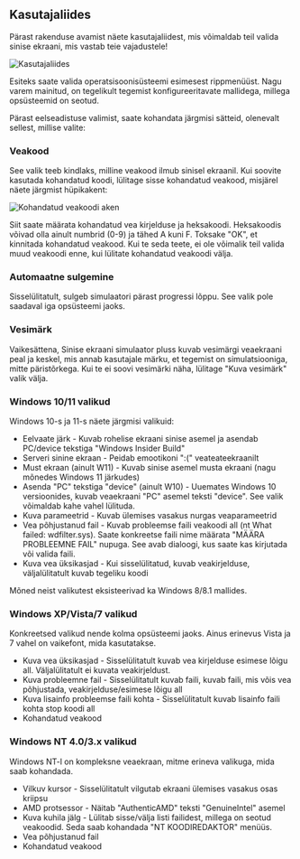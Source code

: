 ## Kasutajaliides
Pärast rakenduse avamist näete kasutajaliidest, mis võimaldab teil valida sinise ekraani, mis vastab teie vajadustele!

![Kasutajaliides](file:///android_asset/drawable/help_ui)

Esiteks saate valida operatsisoonisüsteemi esimesest rippmenüüst. Nagu varem mainitud,
on tegelikult tegemist konfigureeritavate mallidega, millega opsüsteemid on seotud.

Pärast eelseadistuse valimist, saate kohandata järgmisi sätteid, olenevalt sellest, millise
valite:

### Veakood
See valik teeb kindlaks, milline veakood ilmub sinisel ekraanil. Kui soovite kasutada kohandatud koodi, lülitage sisse kohandatud veakood, misjärel näete järgmist hüpikakent:

![Kohandatud veakoodi aken](file:///android_asset/drawable/help_custom_error)

Siit saate määrata kohandatud vea kirjelduse ja heksakoodi. Heksakoodis võivad olla ainult numbrid (0-9) ja tähed A kuni F. Toksake "OK", et kinnitada kohandatud veakood. Kui te seda teete, ei ole võimalik teil valida muud veakoodi enne, kui lülitate kohandatud veakoodi välja.

### Automaatne sulgemine
Sisselülitatult, sulgeb simulaatori pärast progressi lõppu. See valik pole saadaval iga opsüsteemi jaoks.

### Vesimärk
Vaikesättena, Sinise ekraani simulaator pluss kuvab vesimärgi veaekraani peal ja keskel, mis annab kasutajale märku, et tegemist on simulatsiooniga, mitte päristõrkega. Kui te ei soovi vesimärki näha, lülitage "Kuva vesimärk" valik välja.

### Windows 10/11 valikud
Windows 10-s ja 11-s näete järgmisi valikuid:

* Eelvaate järk - Kuvab rohelise ekraani sinise asemel ja asendab PC/device tekstiga "Windows Insider Build"
* Serveri sinine ekraan - Peidab emootikoni ":(" veateateekraanilt
* Must ekraan (ainult W11) - Kuvab sinise asemel musta ekraani (nagu mõnedes Windows 11 järkudes)
* Asenda "PC" tekstiga "device" (ainult W10) - Uuemates Windows 10 versioonides, kuvab veaekraani "PC" asemel teksti "device". See valik võimaldab kahe vahel lülituda.
* Kuva parameetrid - Kuvab ülemises vasakus nurgas veaparameetrid
* Vea põhjustanud fail - Kuvab probleemse faili veakoodi all (nt What failed: wdfilter.sys). Saate konkreetse faili nime määrata "MÄÄRA PROBLEEMNE FAIL" nupuga. See avab dialoogi, kus saate kas kirjutada või valida faili.
* Kuva vea üksikasjad - Kui sisselülitatud, kuvab veakirjelduse, väljalülitatult kuvab tegeliku koodi

Mõned neist valikutest eksisteerivad ka Windows 8/8.1 mallides.

### Windows XP/Vista/7 valikud
Konkreetsed valikud nende kolma opsüsteemi jaoks. Ainus erinevus Vista ja 7 vahel on vaikefont, mida kasutatakse.

* Kuva vea üksikasjad - Sisselülitatult kuvab vea kirjelduse esimese lõigu all. Väljalülitatult ei kuvata veakirjeldust.
* Kuva probleemne fail - Sisselülitatult kuvab faili, kuvab faili, mis võis vea põhjustada, veakirjelduse/esimese lõigu all
* Kuva lisainfo probleemse faili kohta - Sisselülitatult kuvab lisainfo faili kohta stop koodi all
* Kohandatud veakood

### Windows NT 4.0/3.x valikud
Windows NT-l on kompleksne veaekraan, mitme erineva valikuga, mida saab kohandada.

* Vilkuv kursor - Sisselülitatult vilgutab ekraani ülemises vasakus osas kriipsu
* AMD protsessor - Näitab "AuthenticAMD" teksti "GenuineIntel" asemel
* Kuva kuhila jälg - Lülitab sisse/välja listi failidest, millega on seotud veakoodid. Seda saab kohandada "NT KOODIREDAKTOR" menüüs.
* Vea põhjustanud fail
* Kohandatud veakood